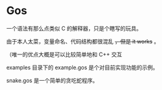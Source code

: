 # Gos
一个语法有那么点类似 C 的解释器，只是个瞎写的玩具。

由于本人太菜，变量命名、代码结构都很混乱 ~~，但是 it works~~ 。

（唯一的优点大概是可以比较简单地和 C++ 交互

examples 目录下的 example.gos 是个对目前实现功能的示例。

snake.gos 是一个简单的贪吃蛇程序。

